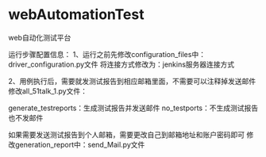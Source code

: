 # webAutomationTest
web自动化测试平台

运行步骤配置信息：
1、运行之前先修改configuration_files中：driver_configuration.py文件
   将连接方式修改为：jenkins服务器连接方式

2、用例执行后，需要就发测试报告到相应邮箱里面，不需要可以注释掉发送邮件
   修改all_51talk_1.py文件：

   generate_testreports：生成测试报告并发送邮件
   no_testports：不生成测试报告也不发邮件

   如果需要发送测试报告到个人邮箱，需要更改自己到邮箱地址和账户密码即可
   修改generation_report中：send_Mail.py文件